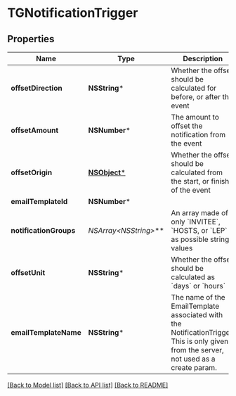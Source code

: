 # TGNotificationTrigger

## Properties
Name | Type | Description | Notes
------------ | ------------- | ------------- | -------------
**offsetDirection** | **NSString*** | Whether the offset should be calculated for before, or after the event | 
**offsetAmount** | **NSNumber*** | The amount to offset the notification from the event | 
**offsetOrigin** | [**NSObject***](.md) | Whether the offset should be calculated from the start, or finish of the event | 
**emailTemplateId** | **NSNumber*** |  | 
**notificationGroups** | **NSArray&lt;NSString*&gt;*** | An array made of only &#x60;INVITEE&#x60;, &#x60;HOSTS, or &#x60;LEP&#x60; as possible string values | 
**offsetUnit** | **NSString*** | Whether the offset should be calculated as &#x60;days&#x60; or &#x60;hours&#x60; | 
**emailTemplateName** | **NSString*** | The name of the EmailTemplate associated with the NotificationTrigger. This is only given from the server, not used as a create param. | 

[[Back to Model list]](../README.md#documentation-for-models) [[Back to API list]](../README.md#documentation-for-api-endpoints) [[Back to README]](../README.md)


